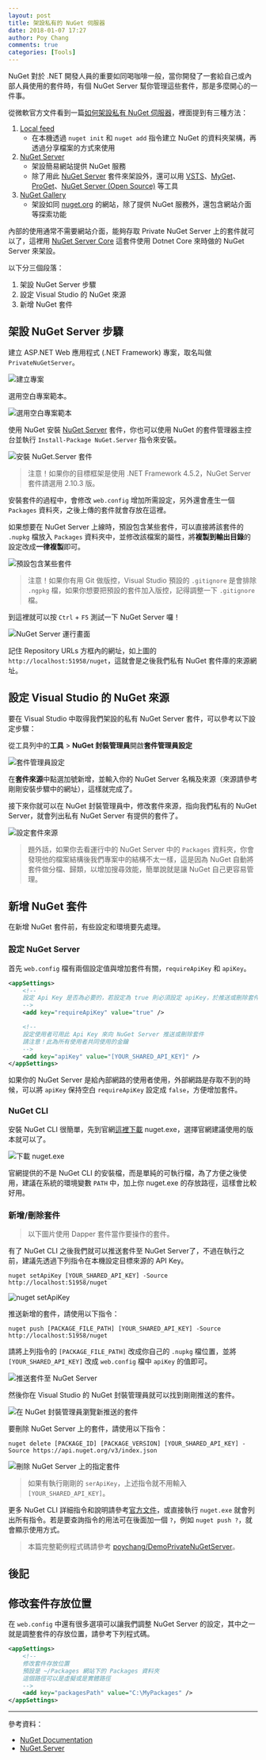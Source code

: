 ```yaml
---
layout: post
title: 架設私有的 NuGet 伺服器
date: 2018-01-07 17:27
author: Poy Chang
comments: true
categories: [Tools]
---
```

NuGet 對於 .NET 開發人員的重要如同喝咖啡一般，當你開發了一套給自己或內部人員使用的套件時，有個 NuGet Server 幫你管理這些套件，那是多麼開心的一件事。

從微軟官方文件看到一篇[如何架設私有 NuGet 伺服器](https://docs.microsoft.com/zh-tw/nuget/hosting-packages/overview)，裡面提到有三種方法：

1. [Local feed](https://docs.microsoft.com/zh-tw/nuget/hosting-packages/local-feeds)
	* 在本機透過 `nuget init` 和 `nuget add` 指令建立 NuGet 的資料夾架構，再透過分享檔案的方式來使用
2. [NuGet Server](https://docs.microsoft.com/zh-tw/nuget/hosting-packages/nuget-server)
	* 架設簡易網站提供 NuGet 服務
	* 除了用此 [NuGet Server](http://nugetserver.net/) 套件來架設外，還可以用 [VSTS](https://www.visualstudio.com/docs/package/nuget/publish)、[MyGet](http://myget.org/)、[ProGet](http://inedo.com/proget)、[NuGet Server (Open Source)](http://nuget-server.net/) 等工具
3. [NuGet Gallery](https://github.com/NuGet/NuGetGallery#build-and-run-the-gallery-in-arbitrary-number-easy-steps)
	* 架設如同 [nuget.org](https://www.nuget.org/) 的網站，除了提供 NuGet 服務外，還包含網站介面等探索功能

內部的使用通常不需要網站介面，能夠存取 Private NuGet Server 上的套件就可以了，這裡用 [NuGet Server Core](http://nugetserver.net/) 這套件使用 Dotnet Core 來時做的 NuGet Server 來架設。

以下分三個段落：

1. 架設 NuGet Server 步驟
2. 設定 Visual Studio 的 NuGet 來源
3. 新增 NuGet 套件

## 架設 NuGet Server 步驟

建立 ASP.NET Web 應用程式 (.NET Framework) 專案，取名叫做 `PrivateNuGetServer`。

![建立專案](https://i.imgur.com/zSn1Qtp.png)

選用空白專案範本。

![選用空白專案範本](https://i.imgur.com/4P1uJP3.png)

使用 NuGet 安裝 [NuGet Server](https://www.nuget.org/packages/NuGet.Server/) 套件，你也可以使用 NuGet 的套件管理器主控台並執行 `Install-Package NuGet.Server` 指令來安裝。

![安裝 NuGet.Server 套件](https://i.imgur.com/xuv5IYe.png)

>注意！如果你的目標框架是使用 .NET Framework 4.5.2，NuGet Server 套件請選用 2.10.3 版。

安裝套件的過程中，會修改 `web.config` 增加所需設定，另外還會產生一個 `Packages` 資料夾，之後上傳的套件就會存放在這裡。

如果想要在 NuGet Server 上線時，預設包含某些套件，可以直接將該套件的 `.nupkg` 檔放入 `Packages` 資料夾中，並修改該檔案的屬性，將**複製到輸出目錄**的設定改成**一律複製**即可。

![預設包含某些套件](https://i.imgur.com/Pe6LdXk.png)

>注意！如果你有用 Git 做版控，Visual Studio 預設的 `.gitignore` 是會排除 `.ngpkg` 檔，如果你想要把預設的套件加入版控，記得調整一下 `.gitignore` 檔。

到這裡就可以按 `Ctrl` + `F5` 測試一下 NuGet Server 囉！

![NuGet Server 運行畫面](https://i.imgur.com/RjTB2vg.png)

記住 Repository URLs 方框內的網址，如上圖的 `http://localhost:51958/nuget`，這就會是之後我們私有 NuGet 套件庫的來源網址。 

## 設定 Visual Studio 的 NuGet 來源

要在 Visual Studio 中取得我們架設的私有 NuGet Server 套件，可以參考以下設定步驟：

從工具列中的**工具** > **NuGet 封裝管理員**開啟**套件管理員設定**

![套件管理員設定](https://i.imgur.com/93zWpcG.png)

在**套件來源**中點選加號新增，並輸入你的 NuGet Server 名稱及來源（來源請參考剛剛安裝步驟中的網址），這樣就完成了。

接下來你就可以在 NuGet 封裝管理員中，修改套件來源，指向我們私有的 NuGet Server，就會列出私有 NuGet Server 有提供的套件了。

![設定套件來源](https://i.imgur.com/wRzylSy.png)

>題外話，如果你去看運行中的 NuGet Server 中的 `Packages` 資料夾，你會發現他的檔案結構後我們專案中的結構不太一樣，這是因為 NuGet 自動將套件做分檔、歸類，以增加搜尋效能，簡單說就是讓 NuGet 自己更容易管理。

## 新增 NuGet 套件

在新增 NuGet 套件前，有些設定和環境要先處理。

### 設定 NuGet Server

首先 `web.config` 檔有兩個設定值與增加套件有關，`requireApiKey` 和 `apiKey`。

```xml
<appSettings>
    <!--
    設定 Api Key 是否為必要的，若設定為 true 則必須設定 apiKey，於推送或刪除套件時使用
    -->
    <add key="requireApiKey" value="true" />

    <!--
    設定使用者可用此 Api Key 來向 NuGet Server 推送或刪除套件
    請注意！此為所有使用者共同使用的金鑰
    -->
    <add key="apiKey" value="[YOUR_SHARED_API_KEY]" />
</appSettings>
```
 
如果你的 NuGet Server 是給內部網路的使用者使用，外部網路是存取不到的時候，可以將 `apiKey` 保持空白 `requireApiKey` 設定成 `false`，方便增加套件。

### NuGet CLI

安裝 NuGet CLI 很簡單，先到官網[這裡下載](https://www.nuget.org/downloads) nuget.exe，選擇官網建議使用的版本就可以了。

![下載 nuget.exe](https://i.imgur.com/iTPZBW5.png)

官網提供的不是 NuGet CLI 的安裝檔，而是單純的可執行檔，為了方便之後使用，建議在系統的環境變數 `PATH` 中，加上你 nuget.exe 的存放路徑，這樣會比較好用。

### 新增/刪除套件

>以下圖片使用 Dapper 套件當作要操作的套件。

有了 NuGet CLI 之後我們就可以推送套件至 NuGet Server了，不過在執行之前，建議先透過下列指令在本機設定目標來源的 API Key。 

```
nuget setApiKey [YOUR_SHARED_API_KEY] -Source http://localhost:51958/nuget
```

![nuget setApiKey](https://i.imgur.com/SbzNU0Z.png)

推送新增的套件，請使用以下指令：

```
nuget push [PACKAGE_FILE_PATH] [YOUR_SHARED_API_KEY] -Source http://localhost:51958/nuget
```

請將上列指令的 `[PACKAGE_FILE_PATH]` 改成你自己的 `.nupkg` 檔位置，並將 `[YOUR_SHARED_API_KEY]` 改成 `web.config` 檔中 `apiKey` 的值即可。

![推送套件至 NuGet Server](https://i.imgur.com/2zR9xaR.png)

然後你在 Visual Studio 的 NuGet 封裝管理員就可以找到剛剛推送的套件。

![在 NuGet 封裝管理員瀏覽新推送的套件](https://i.imgur.com/b6jhTu2.png)

要刪除 NuGet Server 上的套件，請使用以下指令：

```
nuget delete [PACKAGE_ID] [PACKAGE_VERSION] [YOUR_SHARED_API_KEY] -Source https://api.nuget.org/v3/index.json
```

![刪除 NuGet Server 上的指定套件](https://i.imgur.com/SjWwkDK.png)

>如果有執行剛剛的 `serApiKey`，上述指令就不用輸入 `[YOUR_SHARED_API_KEY]`。

更多 NuGet CLI 詳細指令和說明請參考[官方文件](https://docs.microsoft.com/en-us/nuget/tools/nuget-exe-cli-reference)，或直接執行 `nuget.exe` 就會列出所有指令。若是要查詢指令的用法可在後面加一個 `?`，例如 `nuget push ?`，就會顯示使用方式。

>本篇完整範例程式碼請參考 [poychang/DemoPrivateNuGetServer](https://github.com/poychang/DemoPrivateNuGetServer)。

## 後記

## 修改套件存放位置

在 `web.config` 中還有很多選項可以讓我們調整 NuGet Server 的設定，其中之一就是調整套件的存放位置，請參考下列程式碼。

```xml
<appSettings>
    <!--
    修改套件存放位置
    預設是 ~/Packages 網站下的 Packages 資料夾
    這個路徑可以是虛擬或是實體路徑
    -->
    <add key="packagesPath" value="C:\MyPackages" />
</appSettings>
```

----------

參考資料：

* [NuGet Documentation](https://docs.microsoft.com/zh-tw/nuget/)
* [NuGet.Server](http://nugetserver.net/)

